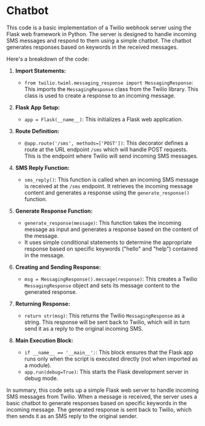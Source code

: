 # Chatbot
This code is a basic implementation of a Twilio webhook server using the Flask web framework in Python. The server is designed to handle incoming SMS messages and respond to them using a simple chatbot. The chatbot generates responses based on keywords in the received messages.

Here's a breakdown of the code:

1. **Import Statements:**
   - `from twilio.twiml.messaging_response import MessagingResponse`: This imports the `MessagingResponse` class from the Twilio library. This class is used to create a response to an incoming message.

2. **Flask App Setup:**
   - `app = Flask(__name__)`: This initializes a Flask web application.

3. **Route Definition:**
   - `@app.route('/sms', methods=['POST'])`: This decorator defines a route at the URL endpoint `/sms` which will handle POST requests. This is the endpoint where Twilio will send incoming SMS messages.

4. **SMS Reply Function:**
   - `sms_reply()`: This function is called when an incoming SMS message is received at the `/sms` endpoint. It retrieves the incoming message content and generates a response using the `generate_response()` function.

5. **Generate Response Function:**
   - `generate_response(message)`: This function takes the incoming message as input and generates a response based on the content of the message.
   - It uses simple conditional statements to determine the appropriate response based on specific keywords ("hello" and "help") contained in the message.

6. **Creating and Sending Response:**
   - `msg = MessagingResponse().message(response)`: This creates a Twilio `MessagingResponse` object and sets its message content to the generated response.

7. **Returning Response:**
   - `return str(msg)`: This returns the Twilio `MessagingResponse` as a string. This response will be sent back to Twilio, which will in turn send it as a reply to the original incoming SMS.

8. **Main Execution Block:**
   - `if __name__ == '__main__':`: This block ensures that the Flask app runs only when the script is executed directly (not when imported as a module).
   - `app.run(debug=True)`: This starts the Flask development server in debug mode.

In summary, this code sets up a simple Flask web server to handle incoming SMS messages from Twilio. When a message is received, the server uses a basic chatbot to generate responses based on specific keywords in the incoming message. The generated response is sent back to Twilio, which then sends it as an SMS reply to the original sender.
